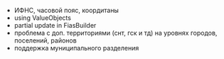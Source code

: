 * ИФНС, часовой пояс, коордитаны
* using ValueObjects
* partial update in FiasBuilder
* проблема с доп. территориями (снт, гск и тд) на уровнях городов, поселений, районов
* поддержка муниципального разделения
